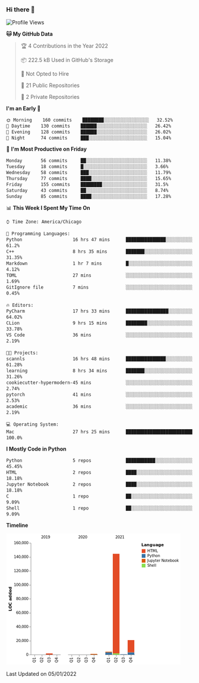 ### Hi there 👋

<!--
**cauliyang/cauliyang** is a ✨ _special_ ✨ repository because its `README.md` (this file) appears on your GitHub profile.

Here are some ideas to get you started:

- 🔭 I’m currently working on ...
- 🌱 I’m currently learning ...
- 👯 I’m looking to collaborate on ...
- 🤔 I’m looking for help with ...
- 💬 Ask me about ...
- 📫 How to reach me: ...
- 😄 Pronouns: ...
- ⚡ Fun fact: ...
-->

<!--START_SECTION:waka-->
![Profile Views](http://img.shields.io/badge/Profile%20Views-0-blue)

**🐱 My GitHub Data** 

> 🏆 4 Contributions in the Year 2022
 > 
> 📦 222.5 kB Used in GitHub's Storage 
 > 
> 🚫 Not Opted to Hire
 > 
> 📜 21 Public Repositories 
 > 
> 🔑 2 Private Repositories  
 > 
**I'm an Early 🐤** 

```text
🌞 Morning    160 commits    ████████░░░░░░░░░░░░░░░░░   32.52% 
🌆 Daytime    130 commits    ██████░░░░░░░░░░░░░░░░░░░   26.42% 
🌃 Evening    128 commits    ██████░░░░░░░░░░░░░░░░░░░   26.02% 
🌙 Night      74 commits     ███░░░░░░░░░░░░░░░░░░░░░░   15.04%

```
📅 **I'm Most Productive on Friday** 

```text
Monday       56 commits     ██░░░░░░░░░░░░░░░░░░░░░░░   11.38% 
Tuesday      18 commits     █░░░░░░░░░░░░░░░░░░░░░░░░   3.66% 
Wednesday    58 commits     ███░░░░░░░░░░░░░░░░░░░░░░   11.79% 
Thursday     77 commits     ████░░░░░░░░░░░░░░░░░░░░░   15.65% 
Friday       155 commits    ████████░░░░░░░░░░░░░░░░░   31.5% 
Saturday     43 commits     ██░░░░░░░░░░░░░░░░░░░░░░░   8.74% 
Sunday       85 commits     ████░░░░░░░░░░░░░░░░░░░░░   17.28%

```


📊 **This Week I Spent My Time On** 

```text
⌚︎ Time Zone: America/Chicago

💬 Programming Languages: 
Python                   16 hrs 47 mins      ███████████████░░░░░░░░░░   61.2% 
C++                      8 hrs 35 mins       ███████░░░░░░░░░░░░░░░░░░   31.35% 
Markdown                 1 hr 7 mins         █░░░░░░░░░░░░░░░░░░░░░░░░   4.12% 
TOML                     27 mins             ░░░░░░░░░░░░░░░░░░░░░░░░░   1.69% 
GitIgnore file           7 mins              ░░░░░░░░░░░░░░░░░░░░░░░░░   0.45%

🔥 Editors: 
PyCharm                  17 hrs 33 mins      ████████████████░░░░░░░░░   64.02% 
CLion                    9 hrs 15 mins       ████████░░░░░░░░░░░░░░░░░   33.78% 
VS Code                  36 mins             ░░░░░░░░░░░░░░░░░░░░░░░░░   2.19%

🐱‍💻 Projects: 
scannls                  16 hrs 48 mins      ███████████████░░░░░░░░░░   61.28% 
learning                 8 hrs 34 mins       ███████░░░░░░░░░░░░░░░░░░   31.26% 
cookiecutter-hypermodern-45 mins             ░░░░░░░░░░░░░░░░░░░░░░░░░   2.74% 
pytorch                  41 mins             ░░░░░░░░░░░░░░░░░░░░░░░░░   2.53% 
academic                 36 mins             ░░░░░░░░░░░░░░░░░░░░░░░░░   2.19%

💻 Operating System: 
Mac                      27 hrs 25 mins      █████████████████████████   100.0%

```

**I Mostly Code in Python** 

```text
Python                   5 repos             ███████████░░░░░░░░░░░░░░   45.45% 
HTML                     2 repos             ████░░░░░░░░░░░░░░░░░░░░░   18.18% 
Jupyter Notebook         2 repos             ████░░░░░░░░░░░░░░░░░░░░░   18.18% 
C                        1 repo              ██░░░░░░░░░░░░░░░░░░░░░░░   9.09% 
Shell                    1 repo              ██░░░░░░░░░░░░░░░░░░░░░░░   9.09%

```


**Timeline**

![Chart not found](https://raw.githubusercontent.com/cauliyang/cauliyang/main/charts/bar_graph.png) 


 Last Updated on 05/01/2022
<!--END_SECTION:waka-->
